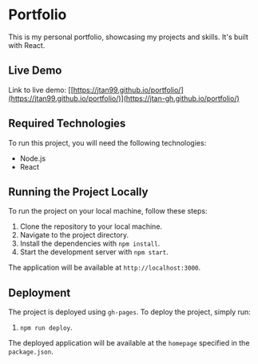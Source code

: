 # Portfolio

This is my personal portfolio, showcasing my projects and skills. It's built with React.

## Live Demo

Link to live demo: [[https://jtan99.github.io/portfolio/](https://jtan99.github.io/portfolio/)](https://jtan-gh.github.io/portfolio/)

## Required Technologies

To run this project, you will need the following technologies:

- Node.js
- React

## Running the Project Locally

To run the project on your local machine, follow these steps:

1. Clone the repository to your local machine.
2. Navigate to the project directory.
3. Install the dependencies with `npm install`.
4. Start the development server with `npm start`.

The application will be available at `http://localhost:3000`.

## Deployment

The project is deployed using `gh-pages`. To deploy the project, simply run:

1. `npm run deploy`.

The deployed application will be available at the `homepage` specified in the `package.json`.
